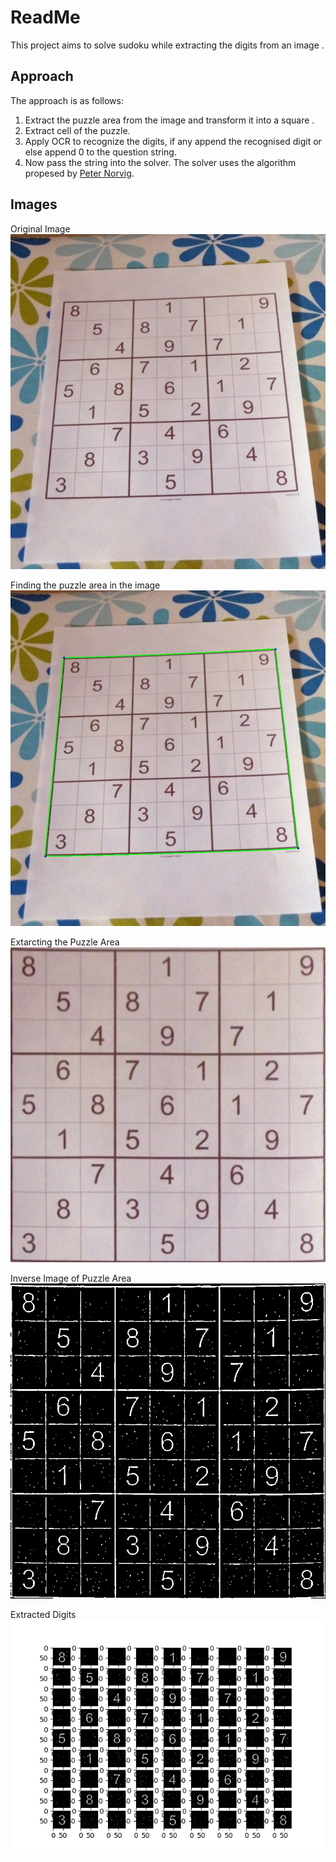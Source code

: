# ReadMe

This project aims to solve sudoku while extracting the digits from an image .

## Approach

The approach is as follows:

1. Extract the puzzle area from the image and transform it into a square .
2. Extract cell of the puzzle.
3. Apply OCR to recognize the digits, if any append the recognised digit or else append 0 to the question string.
4. Now pass the string into the solver. The solver uses the algorithm propesed by [Peter Norvig](https://norvig.com/sudoku.html).


## Images

Original Image
![Original Image](Img/original%20image.jpg)

Finding the puzzle area in the image
![Contoured Image](Img/contoured%20image.jpg)

Extarcting the Puzzle Area
![Cropped Image](Img/cropped%20image.jpg)

Inverse Image of Puzzle Area
![Inverted Image](Img/inverted.jpg)

Extracted Digits
![Extracted Digits](Img/Figure_1.png)
